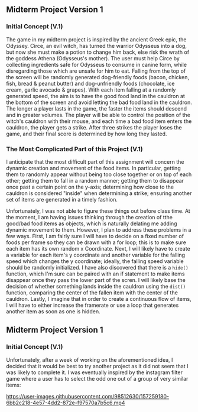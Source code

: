 ## Midterm Project Version 1
### Initial Concept (V.1)
The game in my midterm project is inspired by the ancient Greek epic, the Odyssey. Circe, an evil witch, has turned the warrior Odysseus into a dog, but now she must make a potion to change him back, else risk the wrath of the goddess Athena (Odysseus's mother). The user must help Circe by collecting ingredients safe for Odysseus to consume in canine form, while disregarding those which are unsafe for him to eat. Falling from the top of the screen will be randomly generated dog-friendly foods (bacon, chicken, fish, bread & peanut butter) and dog-unfriendly foods (chocolate, ice cream, garlic avocado & grapes). With each item falling at a randomly generated speed, the aim is to have the good food land in the cauldron at the bottom of the screen and avoid letting the bad food land in the cauldron. The longer a player lasts in the game, the faster the items should descend and in greater volumes. The player will be able to control the position of the witch's cauldron with their mouse, and each time a bad food item enters the cauldron, the player gets a strike. After three strikes the player loses the game, and their final score is determined by how long they lasted.


### The Most Complicated Part of this Project (V.1)
I anticipate that the most difficult part of this assignment will concern the dynamic creation and movement of the food items. In particular, getting them to randomly appear without being too close together or on top of each other; getting them to fall in a random manner; getting them to disappear once past a certain point on the y-axis; determining how close to the cauldron is considered "inside" when determining a strike; ensuring another set of items are generated in a timely fashion.

Unfortunately, I was not able to figure these things out before class time. At the moment, I am having issues thinking through the creation of tthe good/bad food items as objects, which is naturally delating me adding dynamic movement to them. However, I plan to address these problems in a few ways. First, I am fairly sure I will have to decide on a fixed number of foods per frame so they can be drawn with a for loop; this is to make sure each item has its own random x Coordinate. Next, I will likely have to create a variable for each item's y coordinate and another variable for the falling speed which changes the y coordinate; ideally, the falling speed variable should be randomly initialized. I have also discovered that there is a ```hide()``` function, which I'm sure can be paired with an if statement to make items disappear once they pass the lower part of the scren. I will likely base the decision of whether something lands inside the cauldron using the ```dist()``` function, comparing the center of the fallen item with the center of the cauldron. Lastly, I imagine that in order to create a continuous flow of items, I will have to either increase the framerate or use a loop that generates another item as soon as one is hidden. 

## Midterm Project Version 1
### Initial Concept (V.1)
Unfortunately, after a week of working on the aforementioned idea, I decided that it would be best to try another project as it did not seem that I was likely to complete it. I was eventually inspired by the instagram filter game where a user has to select the odd one out of a group of very similar items:

https://user-images.githubusercontent.com/98512630/157259180-6bb2c218-4e57-4dd2-872e-f97570a7b5c6.mp4
